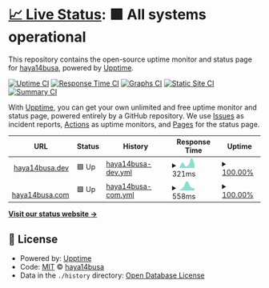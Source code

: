 # [📈 Live Status](https://haya14busa.github.io/haya14busa-upptime): <!--live status--> **🟩 All systems operational**

This repository contains the open-source uptime monitor and status page for [haya14busa](https://medium.com/@haya14busa), powered by [Upptime](https://github.com/upptime/upptime).

[![Uptime CI](https://github.com/koj-co/upptime/workflows/Uptime%20CI/badge.svg)](https://github.com/koj-co/upptime/actions?query=workflow%3A%22Uptime+CI%22)
[![Response Time CI](https://github.com/koj-co/upptime/workflows/Response%20Time%20CI/badge.svg)](https://github.com/koj-co/upptime/actions?query=workflow%3A%22Response+Time+CI%22)
[![Graphs CI](https://github.com/koj-co/upptime/workflows/Graphs%20CI/badge.svg)](https://github.com/koj-co/upptime/actions?query=workflow%3A%22Graphs+CI%22)
[![Static Site CI](https://github.com/koj-co/upptime/workflows/Static%20Site%20CI/badge.svg)](https://github.com/koj-co/upptime/actions?query=workflow%3A%22Static+Site+CI%22)
[![Summary CI](https://github.com/koj-co/upptime/workflows/Summary%20CI/badge.svg)](https://github.com/koj-co/upptime/actions?query=workflow%3A%22Summary+CI%22)

With [Upptime](https://upptime.js.org), you can get your own unlimited and free uptime monitor and status page, powered entirely by a GitHub repository. We use [Issues](https://github.com/haya14busa/haya14busa-upptime/issues) as incident reports, [Actions](https://github.com/haya14busa/haya14busa-upptime/actions) as uptime monitors, and [Pages](https://haya14busa.github.io/haya14busa-upptime) for the status page.

<!--start: status pages-->
<!-- This summary is generated by Upptime (https://github.com/upptime/upptime) -->
<!-- Do not edit this manually, your changes will be overwritten -->
<!-- prettier-ignore -->
| URL | Status | History | Response Time | Uptime |
| --- | ------ | ------- | ------------- | ------ |
| <img alt="" src="https://favicons.githubusercontent.com/haya14busa.dev" height="13"> [haya14busa.dev](https://haya14busa.dev) | 🟩 Up | [haya14busa-dev.yml](https://github.com/haya14busa/haya14busa-upptime/commits/master/history/haya14busa-dev.yml) | <details><summary><img alt="Response time graph" src="./graphs/haya14busa-dev/response-time-week.png" height="20"> 321ms</summary><br><a href="https://haya14busa.github.io/haya14busa-upptime/history/haya14busa-dev"><img alt="Response time 321" src="https://img.shields.io/endpoint?url=https%3A%2F%2Fraw.githubusercontent.com%2Fhaya14busa%2Fhaya14busa-upptime%2Fmaster%2Fapi%2Fhaya14busa-dev%2Fresponse-time.json"></a><br><a href="https://haya14busa.github.io/haya14busa-upptime/history/haya14busa-dev"><img alt="24-hour response time 538" src="https://img.shields.io/endpoint?url=https%3A%2F%2Fraw.githubusercontent.com%2Fhaya14busa%2Fhaya14busa-upptime%2Fmaster%2Fapi%2Fhaya14busa-dev%2Fresponse-time-day.json"></a><br><a href="https://haya14busa.github.io/haya14busa-upptime/history/haya14busa-dev"><img alt="7-day response time 321" src="https://img.shields.io/endpoint?url=https%3A%2F%2Fraw.githubusercontent.com%2Fhaya14busa%2Fhaya14busa-upptime%2Fmaster%2Fapi%2Fhaya14busa-dev%2Fresponse-time-week.json"></a><br><a href="https://haya14busa.github.io/haya14busa-upptime/history/haya14busa-dev"><img alt="30-day response time 321" src="https://img.shields.io/endpoint?url=https%3A%2F%2Fraw.githubusercontent.com%2Fhaya14busa%2Fhaya14busa-upptime%2Fmaster%2Fapi%2Fhaya14busa-dev%2Fresponse-time-month.json"></a><br><a href="https://haya14busa.github.io/haya14busa-upptime/history/haya14busa-dev"><img alt="1-year response time 321" src="https://img.shields.io/endpoint?url=https%3A%2F%2Fraw.githubusercontent.com%2Fhaya14busa%2Fhaya14busa-upptime%2Fmaster%2Fapi%2Fhaya14busa-dev%2Fresponse-time-year.json"></a></details> | <details><summary><a href="https://haya14busa.github.io/haya14busa-upptime/history/haya14busa-dev">100.00%</a></summary><a href="https://haya14busa.github.io/haya14busa-upptime/history/haya14busa-dev"><img alt="All-time uptime 100.00%" src="https://img.shields.io/endpoint?url=https%3A%2F%2Fraw.githubusercontent.com%2Fhaya14busa%2Fhaya14busa-upptime%2Fmaster%2Fapi%2Fhaya14busa-dev%2Fuptime.json"></a><br><a href="https://haya14busa.github.io/haya14busa-upptime/history/haya14busa-dev"><img alt="24-hour uptime 100.00%" src="https://img.shields.io/endpoint?url=https%3A%2F%2Fraw.githubusercontent.com%2Fhaya14busa%2Fhaya14busa-upptime%2Fmaster%2Fapi%2Fhaya14busa-dev%2Fuptime-day.json"></a><br><a href="https://haya14busa.github.io/haya14busa-upptime/history/haya14busa-dev"><img alt="7-day uptime 100.00%" src="https://img.shields.io/endpoint?url=https%3A%2F%2Fraw.githubusercontent.com%2Fhaya14busa%2Fhaya14busa-upptime%2Fmaster%2Fapi%2Fhaya14busa-dev%2Fuptime-week.json"></a><br><a href="https://haya14busa.github.io/haya14busa-upptime/history/haya14busa-dev"><img alt="30-day uptime 100.00%" src="https://img.shields.io/endpoint?url=https%3A%2F%2Fraw.githubusercontent.com%2Fhaya14busa%2Fhaya14busa-upptime%2Fmaster%2Fapi%2Fhaya14busa-dev%2Fuptime-month.json"></a><br><a href="https://haya14busa.github.io/haya14busa-upptime/history/haya14busa-dev"><img alt="1-year uptime 100.00%" src="https://img.shields.io/endpoint?url=https%3A%2F%2Fraw.githubusercontent.com%2Fhaya14busa%2Fhaya14busa-upptime%2Fmaster%2Fapi%2Fhaya14busa-dev%2Fuptime-year.json"></a></details>
| <img alt="" src="https://favicons.githubusercontent.com/haya14busa.com" height="13"> [haya14busa.com](http://haya14busa.com) | 🟩 Up | [haya14busa-com.yml](https://github.com/haya14busa/haya14busa-upptime/commits/master/history/haya14busa-com.yml) | <details><summary><img alt="Response time graph" src="./graphs/haya14busa-com/response-time-week.png" height="20"> 558ms</summary><br><a href="https://haya14busa.github.io/haya14busa-upptime/history/haya14busa-com"><img alt="Response time 558" src="https://img.shields.io/endpoint?url=https%3A%2F%2Fraw.githubusercontent.com%2Fhaya14busa%2Fhaya14busa-upptime%2Fmaster%2Fapi%2Fhaya14busa-com%2Fresponse-time.json"></a><br><a href="https://haya14busa.github.io/haya14busa-upptime/history/haya14busa-com"><img alt="24-hour response time 371" src="https://img.shields.io/endpoint?url=https%3A%2F%2Fraw.githubusercontent.com%2Fhaya14busa%2Fhaya14busa-upptime%2Fmaster%2Fapi%2Fhaya14busa-com%2Fresponse-time-day.json"></a><br><a href="https://haya14busa.github.io/haya14busa-upptime/history/haya14busa-com"><img alt="7-day response time 558" src="https://img.shields.io/endpoint?url=https%3A%2F%2Fraw.githubusercontent.com%2Fhaya14busa%2Fhaya14busa-upptime%2Fmaster%2Fapi%2Fhaya14busa-com%2Fresponse-time-week.json"></a><br><a href="https://haya14busa.github.io/haya14busa-upptime/history/haya14busa-com"><img alt="30-day response time 558" src="https://img.shields.io/endpoint?url=https%3A%2F%2Fraw.githubusercontent.com%2Fhaya14busa%2Fhaya14busa-upptime%2Fmaster%2Fapi%2Fhaya14busa-com%2Fresponse-time-month.json"></a><br><a href="https://haya14busa.github.io/haya14busa-upptime/history/haya14busa-com"><img alt="1-year response time 558" src="https://img.shields.io/endpoint?url=https%3A%2F%2Fraw.githubusercontent.com%2Fhaya14busa%2Fhaya14busa-upptime%2Fmaster%2Fapi%2Fhaya14busa-com%2Fresponse-time-year.json"></a></details> | <details><summary><a href="https://haya14busa.github.io/haya14busa-upptime/history/haya14busa-com">100.00%</a></summary><a href="https://haya14busa.github.io/haya14busa-upptime/history/haya14busa-com"><img alt="All-time uptime 100.00%" src="https://img.shields.io/endpoint?url=https%3A%2F%2Fraw.githubusercontent.com%2Fhaya14busa%2Fhaya14busa-upptime%2Fmaster%2Fapi%2Fhaya14busa-com%2Fuptime.json"></a><br><a href="https://haya14busa.github.io/haya14busa-upptime/history/haya14busa-com"><img alt="24-hour uptime 100.00%" src="https://img.shields.io/endpoint?url=https%3A%2F%2Fraw.githubusercontent.com%2Fhaya14busa%2Fhaya14busa-upptime%2Fmaster%2Fapi%2Fhaya14busa-com%2Fuptime-day.json"></a><br><a href="https://haya14busa.github.io/haya14busa-upptime/history/haya14busa-com"><img alt="7-day uptime 100.00%" src="https://img.shields.io/endpoint?url=https%3A%2F%2Fraw.githubusercontent.com%2Fhaya14busa%2Fhaya14busa-upptime%2Fmaster%2Fapi%2Fhaya14busa-com%2Fuptime-week.json"></a><br><a href="https://haya14busa.github.io/haya14busa-upptime/history/haya14busa-com"><img alt="30-day uptime 100.00%" src="https://img.shields.io/endpoint?url=https%3A%2F%2Fraw.githubusercontent.com%2Fhaya14busa%2Fhaya14busa-upptime%2Fmaster%2Fapi%2Fhaya14busa-com%2Fuptime-month.json"></a><br><a href="https://haya14busa.github.io/haya14busa-upptime/history/haya14busa-com"><img alt="1-year uptime 100.00%" src="https://img.shields.io/endpoint?url=https%3A%2F%2Fraw.githubusercontent.com%2Fhaya14busa%2Fhaya14busa-upptime%2Fmaster%2Fapi%2Fhaya14busa-com%2Fuptime-year.json"></a></details>

<!--end: status pages-->

[**Visit our status website →**](https://haya14busa.github.io/haya14busa-upptime)

## 📄 License

- Powered by: [Upptime](https://github.com/upptime/upptime)
- Code: [MIT](./LICENSE) © [haya14busa](https://medium.com/@haya14busa)
- Data in the `./history` directory: [Open Database License](https://opendatacommons.org/licenses/odbl/1-0/)

